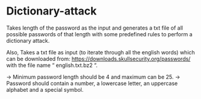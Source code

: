 # Dictionary-attack
Takes length of the password as the input and generates a txt file of all possible passwords of that length with some predefined rules to perform a dictionary attack. 

Also, Takes a txt file as input (to iterate through all the english words) which can be downloaded from:  https://downloads.skullsecurity.org/passwords/ with the file name “ english.txt.bz2 “.

-> Minimum password length should be 4 and maximum can be 25.
-> Password should contain a number, a lowercase letter, an uppercase alphabet and a special symbol.
